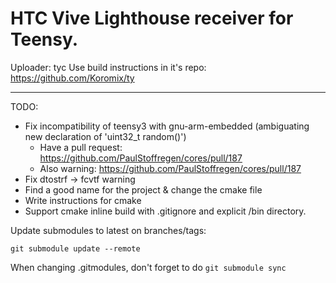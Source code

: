 

# HTC Vive Lighthouse receiver for Teensy.

Uploader: tyc
Use build instructions in it's repo:
https://github.com/Koromix/ty

-------------------------------------------
TODO:
 * Fix incompatibility of teensy3 with gnu-arm-embedded (ambiguating new declaration of 'uint32_t random()')
   * Have a pull request: https://github.com/PaulStoffregen/cores/pull/187
   * Also warning: https://github.com/PaulStoffregen/cores/pull/187
 * Fix dtostrf -> fcvtf warning
 * Find a good name for the project & change the cmake file
 * Write instructions for cmake
 * Support cmake inline build with .gitignore and explicit /bin directory.


Update submodules to latest on branches/tags:
```
git submodule update --remote
```
When changing .gitmodules, don't forget to do `git submodule sync`
